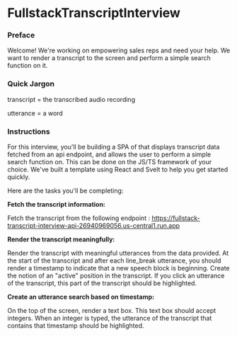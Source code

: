 # FullstackTranscriptInterview

### Preface
Welcome! We're working on empowering sales reps and need your help.
We want to render a transcript to the screen and perform a simple search function on it.

### Quick Jargon
transcript = the transcribed audio recording

utterance = a word

### Instructions

For this interview, you'll be building a SPA of that displays transcript data fetched from an api endpoint, and allows the user to perform a simple search function on. This can be done on the JS/TS framework of your choice. 
We've built a template using React and Svelt to help you get started quickly.

Here are the tasks you'll be completing:

**Fetch the transcript information:**

Fetch the transcript from the following endpoint : https://fullstack-transcript-interview-api-26940969056.us-central1.run.app


**Render the transcript meaningfully:**

Render the transcript with meaningful utterances from the data provided.
At the start of the transcript and after each line_break utterance, you should render a timestamp to indicate that a new speech block is beginning.
Create the notion of an "active" position in the transcript. If you click an utterance of the transcript, this part of the transcript should be highlighted.

**Create an utterance search based on timestamp:**

On the top of the screen, render a text box.
This text box should accept integers.
When an integer is typed, the utterance of the transcript that contains that timestamp should be highlighted.
